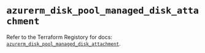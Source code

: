 # `azurerm_disk_pool_managed_disk_attachment`

Refer to the Terraform Registory for docs: [`azurerm_disk_pool_managed_disk_attachment`](https://registry.terraform.io/providers/hashicorp/azurerm/3.85.0/docs/resources/disk_pool_managed_disk_attachment).
